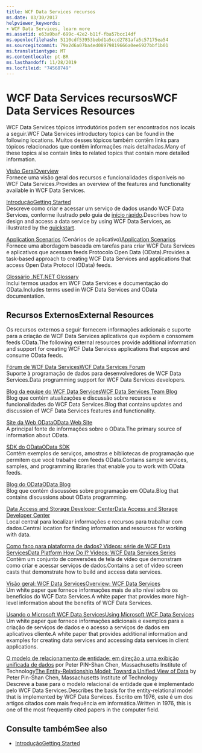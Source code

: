 ```yaml
---
title: WCF Data Services recursos
ms.date: 03/30/2017
helpviewer_keywords:
- WCF Data Services, learn more
ms.assetid: e63a9baf-699c-42e2-b11f-fba57bcc14df
ms.openlocfilehash: 5110cdf53953bebd1a5ccd2781afa5c57175ea54
ms.sourcegitcommit: 79a2d6a07ba4ed08979819666a0ee6927bbf1b01
ms.translationtype: MT
ms.contentlocale: pt-BR
ms.lasthandoff: 11/28/2019
ms.locfileid: "74568749"
---
```

# <a name="wcf-data-services-resources"></a><span data-ttu-id="911ad-102">WCF Data Services recursos</span><span class="sxs-lookup"><span data-stu-id="911ad-102">WCF Data Services Resources</span></span>
<span data-ttu-id="911ad-103">WCF Data Services tópicos introdutórios podem ser encontrados nos locais a seguir.</span><span class="sxs-lookup"><span data-stu-id="911ad-103">WCF Data Services introductory topics can be found in the following locations.</span></span> <span data-ttu-id="911ad-104">Muitos desses tópicos também contêm links para tópicos relacionados que contêm informações mais detalhadas.</span><span class="sxs-lookup"><span data-stu-id="911ad-104">Many of these topics also contain links to related topics that contain more detailed information.</span></span>  
  
 [<span data-ttu-id="911ad-105">Visão Geral</span><span class="sxs-lookup"><span data-stu-id="911ad-105">Overview</span></span>](wcf-data-services-overview.md)  
 <span data-ttu-id="911ad-106">Fornece uma visão geral dos recursos e funcionalidades disponíveis no WCF Data Services.</span><span class="sxs-lookup"><span data-stu-id="911ad-106">Provides an overview of the features and functionality available in WCF Data Services.</span></span>  
  
 [<span data-ttu-id="911ad-107">Introdução</span><span class="sxs-lookup"><span data-stu-id="911ad-107">Getting Started</span></span>](../adonet/ef/getting-started.md)  
 <span data-ttu-id="911ad-108">Descreve como criar e acessar um serviço de dados usando WCF Data Services, conforme ilustrado pelo guia de [início rápido](quickstart-wcf-data-services.md).</span><span class="sxs-lookup"><span data-stu-id="911ad-108">Describes how to design and access a data service by using WCF Data Services, as illustrated by the [quickstart](quickstart-wcf-data-services.md).</span></span>  
  
 <span data-ttu-id="911ad-109">[Application Scenarios](application-scenarios-wcf-data-services.md) (Cenários de aplicativo)</span><span class="sxs-lookup"><span data-stu-id="911ad-109">[Application Scenarios](application-scenarios-wcf-data-services.md)</span></span>  
 <span data-ttu-id="911ad-110">Fornece uma abordagem baseada em tarefas para criar WCF Data Services e aplicativos que acessam feeds Protocolo Open Data (OData).</span><span class="sxs-lookup"><span data-stu-id="911ad-110">Provides a task-based approach to creating WCF Data Services and applications that access Open Data Protocol (OData) feeds.</span></span>  
  
 [<span data-ttu-id="911ad-111">Glossário .NET</span><span class="sxs-lookup"><span data-stu-id="911ad-111">.NET Glossary</span></span>](../../../standard/glossary.md)  
 <span data-ttu-id="911ad-112">Inclui termos usados em WCF Data Services e documentação do OData.</span><span class="sxs-lookup"><span data-stu-id="911ad-112">Includes terms used in WCF Data Services and OData documentation.</span></span>  
  
## <a name="external-resources"></a><span data-ttu-id="911ad-113">Recursos Externos</span><span class="sxs-lookup"><span data-stu-id="911ad-113">External Resources</span></span>  
 <span data-ttu-id="911ad-114">Os recursos externos a seguir fornecem informações adicionais e suporte para a criação de WCF Data Services aplicativos que expõem e consomem feeds OData.</span><span class="sxs-lookup"><span data-stu-id="911ad-114">The following external resources provide additional information and support for creating WCF Data Services applications that expose and consume OData feeds.</span></span>  
  
 [<span data-ttu-id="911ad-115">Fórum de WCF Data Services</span><span class="sxs-lookup"><span data-stu-id="911ad-115">WCF Data Services Forum</span></span>](https://go.microsoft.com/fwlink/?LinkId=150512)  
 <span data-ttu-id="911ad-116">Suporte à programação de dados para desenvolvedores de WCF Data Services.</span><span class="sxs-lookup"><span data-stu-id="911ad-116">Data programming support for WCF Data Services developers.</span></span>  
  
 [<span data-ttu-id="911ad-117">Blog da equipe do WCF Data Services</span><span class="sxs-lookup"><span data-stu-id="911ad-117">WCF Data Services Team Blog</span></span>](https://go.microsoft.com/fwlink/?LinkId=150511)  
 <span data-ttu-id="911ad-118">Blog que contém atualizações e discussão sobre recursos e funcionalidades do WCF Data Services.</span><span class="sxs-lookup"><span data-stu-id="911ad-118">Blog that contains updates and discussion of WCF Data Services features and functionality.</span></span>  
  
 [<span data-ttu-id="911ad-119">Site da Web OData</span><span class="sxs-lookup"><span data-stu-id="911ad-119">OData Web Site</span></span>](https://go.microsoft.com/fwlink/?LinkID=184554)  
 <span data-ttu-id="911ad-120">A principal fonte de informações sobre o OData.</span><span class="sxs-lookup"><span data-stu-id="911ad-120">The primary source of information about OData.</span></span>  
  
 [<span data-ttu-id="911ad-121">SDK do OData</span><span class="sxs-lookup"><span data-stu-id="911ad-121">OData SDK</span></span>](https://go.microsoft.com/fwlink/?LinkID=185248)  
 <span data-ttu-id="911ad-122">Contém exemplos de serviços, amostras e bibliotecas de programação que permitem que você trabalhe com feeds OData.</span><span class="sxs-lookup"><span data-stu-id="911ad-122">Contains sample services, samples, and programming libraries that enable you to work with OData feeds.</span></span>  
  
 [<span data-ttu-id="911ad-123">Blog do OData</span><span class="sxs-lookup"><span data-stu-id="911ad-123">OData Blog</span></span>](https://go.microsoft.com/fwlink/?LinkId=185868)  
 <span data-ttu-id="911ad-124">Blog que contém discussões sobre programação em OData.</span><span class="sxs-lookup"><span data-stu-id="911ad-124">Blog that contains discussions about OData programming.</span></span>  
  
 [<span data-ttu-id="911ad-125">Data Access and Storage Developer Center</span><span class="sxs-lookup"><span data-stu-id="911ad-125">Data Access and Storage Developer Center</span></span>](https://go.microsoft.com/fwlink/?LinkId=91903)  
 <span data-ttu-id="911ad-126">Local central para localizar informações e recursos para trabalhar com dados.</span><span class="sxs-lookup"><span data-stu-id="911ad-126">Central location for finding information and resources for working with data.</span></span>  
  
 [<span data-ttu-id="911ad-127">Como faço para plataforma de dados? Vídeos: série de WCF Data Services</span><span class="sxs-lookup"><span data-stu-id="911ad-127">Data Platform How Do I? Videos: WCF Data Services Series</span></span>](https://go.microsoft.com/fwlink/?LinkId=124600)  
 <span data-ttu-id="911ad-128">Contém um conjunto de conversões de tela de vídeo que demonstram como criar e acessar serviços de dados.</span><span class="sxs-lookup"><span data-stu-id="911ad-128">Contains a set of video screen casts that demonstrate how to build and access data services.</span></span>  
  
 [<span data-ttu-id="911ad-129">Visão geral: WCF Data Services</span><span class="sxs-lookup"><span data-stu-id="911ad-129">Overview: WCF Data Services</span></span>](https://go.microsoft.com/fwlink/?LinkID=131074)  
 <span data-ttu-id="911ad-130">Um white paper que fornece informações mais de alto nível sobre os benefícios do WCF Data Services.</span><span class="sxs-lookup"><span data-stu-id="911ad-130">A white paper that provides more high-level information about the benefits of WCF Data Services.</span></span>  
  
 [<span data-ttu-id="911ad-131">Usando o Microsoft WCF Data Services</span><span class="sxs-lookup"><span data-stu-id="911ad-131">Using Microsoft WCF Data Services</span></span>](https://go.microsoft.com/fwlink/?LinkID=131075)  
 <span data-ttu-id="911ad-132">Um white paper que fornece informações adicionais e exemplos para a criação de serviços de dados e o acesso a serviços de dados em aplicativos cliente.</span><span class="sxs-lookup"><span data-stu-id="911ad-132">A white paper that provides additional information and examples for creating data services and accessing data services in client applications.</span></span>  
  
 <span data-ttu-id="911ad-133">[O modelo de relacionamento de entidade: em direção a uma exibição unificada de dados](https://go.microsoft.com/fwlink/?LinkId=91909) por Peter PIN-Shan Chen, Massachusetts Institute of Technology</span><span class="sxs-lookup"><span data-stu-id="911ad-133">[The Entity-Relationship Model: Toward a Unified View of Data](https://go.microsoft.com/fwlink/?LinkId=91909) by Peter Pin-Shan Chen, Massachusetts Institute of Technology</span></span>  
 <span data-ttu-id="911ad-134">Descreve a base para o modelo relacional de entidade que é implementado pelo WCF Data Services.</span><span class="sxs-lookup"><span data-stu-id="911ad-134">Describes the basis for the entity-relational model that is implemented by WCF Data Services.</span></span> <span data-ttu-id="911ad-135">Escrito em 1976, este é um dos artigos citados com mais frequência em informática.</span><span class="sxs-lookup"><span data-stu-id="911ad-135">Written in 1976, this is one of the most frequently cited papers in the computer field.</span></span>  
  
## <a name="see-also"></a><span data-ttu-id="911ad-136">Consulte também</span><span class="sxs-lookup"><span data-stu-id="911ad-136">See also</span></span>

- [<span data-ttu-id="911ad-137">Introdução</span><span class="sxs-lookup"><span data-stu-id="911ad-137">Getting Started</span></span>](getting-started-with-wcf-data-services.md)
